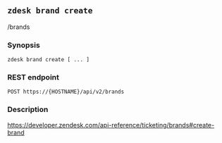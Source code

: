 ## `zdesk brand create`

/brands

### Synopsis

    zdesk brand create [ ... ]

### REST endpoint

    POST https://{HOSTNAME}/api/v2/brands

### Description

https://developer.zendesk.com/api-reference/ticketing/brands#create-brand

